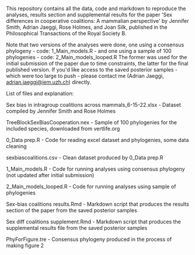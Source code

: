 This repository contains all the data, code and markdown to reproduce the analyses, results section and supplemental results for the paper 
'Sex differences in cooperative coalitions: A mammalian perspective'
by Jennifer Smith, Adrian Jaeggi, Rose Holmes, and Joan Silk, published in the Philosophical Transactions of the Royal Society B. 

Note that two versions of the analyses were done, one using a consensus phylogeny - code: 1_Main_models.R - and one using a sample of 100 phylogenies - code: 2_Main_models_looped.R
The former was used for the initial submission of the paper due to time constraints, the latter for the final published version. 
If you'd like access to the saved posterior samples - which were too large to push - please contact me (Adrian Jaeggi, adrian.jaeggi@iem.uzh.ch) directly.

List of files and explanation:

Sex bias in intragroup coalitions across mammals_6-15-22.xlsx - Dataset compiled by Jennifer Smith and Rose Holmes

TreeBlockSexBiasCooperation.nex - Sample of 100 phylogenies for the included species, downloaded from vertlife.org

0_Data prep.R - Code for reading excel dataset and phylogenies, some data cleaning

sexbiascoalitions.csv - Clean dataset produced by 0_Data prep.R

1_Main_models.R - Code for running analyses using consensus phylogeny (not updated after initial submission)

2_Main_models_looped.R - Code for running analyses using sample of phylogenies

Sex-bias coalitions results.Rmd - Markdown script that produces the results section of the paper from the saved posterior samples

Sex diff coalitions supplement.Rmd - Markdown script that produces the supplemental results file from the saved posterior samples

PhyForFigure.tre - Consensus phylogeny produced in the process of making figure 2
